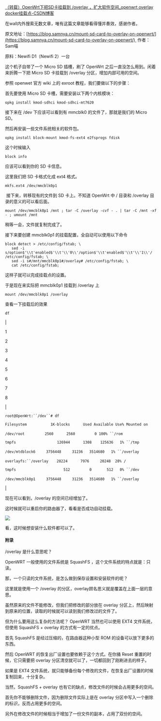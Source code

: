 [（转载）OpenWrt下把SD卡挂载到 /overlay ，扩大软件空间_openwrt overlay docker挂载点-CSDN博客](https://blog.csdn.net/jacob210/article/details/105443098) 

在wall内外搜索无数文章，唯有这篇文章能够看得懂并奏效，感谢作者。

原文地址：[https://blog.samnya.cn/mount-sd-card-to-overlay-on-openwrt/](https://blog.samnya.cn/mount-sd-card-to-overlay-on-openwrt/)  作者：Sam喵

原料：Newifi D1（Newifi 2）一台

这个机子自带了一个 Micro SD 插槽，刷了 OpenWrt 之后一直没怎么用到。闲着来折腾一下把 Micro SD 卡挂载到 /overlay 分区，增加内部可用的空间。

参照 openwet 官方 wiki 上的 exroot 教程，我们要做以下的步骤：

首先要使用 Micro SD 卡槽，需要安装以下两个内核模块：

```
opkg install kmod-sdhci kmod-sdhci-mt7620
```

接下来在 /dev 下应该可以看到有 mmcblk0 的文件了，那就是我们的 Micro SD。

然后再安装一些文件系统相关的软件包。

```
opkg install block-mount kmod-fs-ext4 e2fsprogs fdisk
```

这个时候输入

```
block info
```

应该可以看到你的 SD 卡信息。

这里我们把 SD 卡格式化成 ext4 格式。

```
mkfs.ext4 /dev/mmcblk0p1
```

 接下来，转移现有的文件到 SD 卡上。不知道 OpenWrt 中 / 目录和 /overlay 目录的意义的可以看后面。

```
mount /dev/mmcblk0p1 /mnt ; tar -C /overlay -cvf - . | tar -C /mnt -xf - ; umount /mnt
```

稍等一会，文件就复制完成了。

接下来要创建 mmcblk0p1 的挂载配置，全自动可以使用以下命令

```
block detect > /etc/config/fstab; \
   sed -i s/option$'\\t'enabled$'\\t'\\'0\\'/option$'\\t'enabled$'\\t'\\'1\\'/ /etc/config/fstab; \
   sed -i s#/mnt/mmcblk0p1#/overlay# /etc/config/fstab; \
   cat /etc/config/fstab;
```

这样子就可以完成挂载点的设置。

于是现在来实际把 mmcblk0p1 挂载到 /overlay 上

```
mount /dev/mmcblk0p1 /overlay
```

查看一下挂载后的效果

```
df

```

| 

1

2

3

4

5

6

7

8

 | 

`root@OpenWrt:``/dev``# df`

`Filesystem           1K-blocks      Used Available Use% Mounted on`

`/dev/root`                 `2560      2560         0 100% ``/rom`

`tmpfs                   126944      1308    125636   1% ``/tmp`

`/dev/mtdblock6`         `3756448     31236   3514680   1% ``/overlay`

`overlayfs:``/overlay`       `28224      7976     20248  28% /`

`tmpfs                      512         0       512   0% ``/dev`

`/dev/mmcblk0p1`         `3756448     31236   3514680   1% ``/overlay`

 |

现在可以看到，/overlay 的空间已经增加了。

这时候就可以重启你的路由器了，看看是否成功自动挂载。

[![](https://clipper-1322362908.cos.ap-shanghai.myqcloud.com/images/20231126/1b6aef4a-53a6-4db4-b14e-2e630afafed3.png)
](https://imgconvert.csdnimg.cn/aHR0cHM6Ly9ibG9nLnNhbW55YS5jbi93cC1jb250ZW50L3VwbG9hZHMvMjAxOC8xMS9RUSVFNiU4OCVBQSVFNSU5QiVCRTIwMTgxMTE3MDEyNjU4LnBuZw?x-oss-process=image/format,png)

看，这时候想安装什么软件都可以了。

#### 附录

/overlay 是什么意思呢？

OpenWRT 一般使用的文件系统是 SquashFS ，这个文件系统的特点就是：只读。

那，一个只读的文件系统，是怎么做到保存设置和安装软件的呢？

这里就是使用一个 /overlay 的分区，overlay顾名思义就是覆盖在上面一层的意思。

虽然原来的文件不能修改，但我们把修改的部分放在 overlay 分区上，然后映射到原来的位置，读取的时候就可以读到我们修改过的文件了。

但为什么要用这么复杂的方法呢？ OpenWRT 当然也可以使用 EXT4 文件系统，但使用 SquashFS + overlay 的方式有一定的优点。

首先 SquashFS 是经过压缩的，在路由器这种小型 ROM 的设备可以放下更多的东西。

然后 OpenWRT 的恢复出厂设置也要依赖于这个方式。在你捅 Reset 重置的时候，它只需要把 overlay 分区清空就可以了，一切都回到了刚刷进去的样子。

如果是 EXT4 文件系统，就只能够备份每个修改的文件，在恢复出厂设置的时候复制回来，十分复杂。

当然，SquashFS + overlay 也有它的缺点，修改文件的时候会占用更多的空间。

首先你不能够删除文件，因为删除文件实际上是在 overlay 分区中写入一个删除的标识，反而占用更多的空间。

另外在修改文件的时候相当于增加了一份文件的副本，占用了双份的空间。
